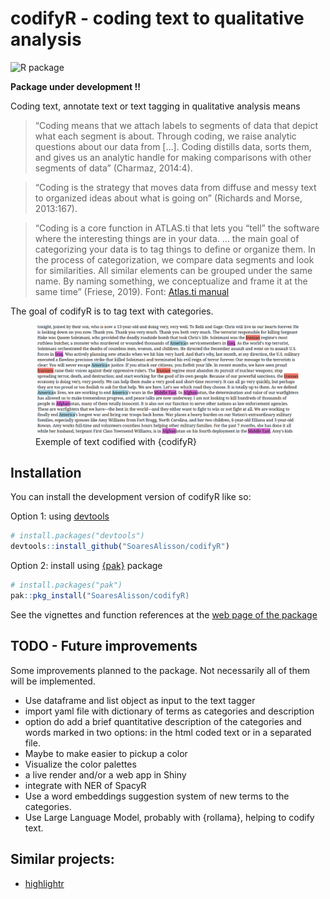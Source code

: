 
<!-- README.md is generated from README.Rmd. Please edit that file -->

# codifyR - coding text to qualitative analysis

<!-- badges: start -->

![R
package](https://img.shields.io/badge/r-%23276DC3.svg?style=for-the-badge&logo=r&logoColor=white)
<!-- badges: end -->

**Package under development !!**

Coding text, annotate text or text tagging in qualitative analysis means

> “Coding means that we attach labels to segments of data that depict
> what each segment is about. Through coding, we raise analytic
> questions about our data from \[…\]. Coding distills data, sorts them,
> and gives us an analytic handle for making comparisons with other
> segments of data” (Charmaz, 2014:4).

> “Coding is the strategy that moves data from diffuse and messy text to
> organized ideas about what is going on” (Richards and Morse,
> 2013:167).

> “Coding is a core function in ATLAS.ti that lets you “tell” the
> software where the interesting things are in your data. … the main
> goal of categorizing your data is to tag things to define or organize
> them. In the process of categorization, we compare data segments and
> look for similarities. All similar elements can be grouped under the
> same name. By naming something, we conceptualize and frame it at the
> same time” (Friese, 2019). Font: [Atlas.ti
> manual](https://doc.atlasti.com/QuicktourWin.v9/Codes/CodingData.html)

The goal of codifyR is to tag text with categories.

<figure>
<img src="./vignettes/sotu_trump_ex2.png"
alt="Exemple of text codified with {codifyR}" />
<figcaption aria-hidden="true">Exemple of text codified with
{codifyR}</figcaption>
</figure>

## Installation

You can install the development version of codifyR like so:

Option 1: using
[devtools](https://devtools.r-lib.org/reference/install.html)

``` r
# install.packages("devtools")
devtools::install_github("SoaresAlisson/codifyR")
```

Option 2: install using
[{pak}](https://pak.r-lib.org/reference/pkg_install.html) package

``` r
# install.packages("pak")
pak::pkg_install("SoaresAlisson/codifyR)
```

See the vignettes and function references at the [web page of the
package](https://soaresalisson.github.io/codifyR/)

## TODO - Future improvements

Some improvements planned to the package. Not necessarily all of them
will be implemented.

- Use dataframe and list object as input to the text tagger
- import yaml file with dictionary of terms as categories and
  description
- option do add a brief quantitative description of the categories and
  words marked in two options: in the html coded text or in a separated
  file.
- Maybe to make easier to pickup a color
- Visualize the color palettes
- a live render and/or a web app in Shiny
- integrate with NER of SpacyR
- Use a word embeddings suggestion system of new terms to the
  categories.
- Use Large Language Model, probably with {rollama}, helping to codify
  text.

## Similar projects:

- [highlightr](https://github.com/JBGruber/highlightr)
